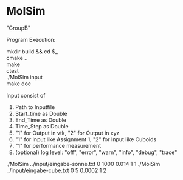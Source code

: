 MolSim
===

"GroupB"

Program Execution:

mkdir build && cd $_  
cmake ..  
make  
ctest  
./MolSim input  
make doc

Input consist of

1. Path to Inputfile
2. Start_time as Double
3. End_Time as Double
4. Time_Step as Double
5. "1" for Output in vtk, "2" for Output in xyz
6. "1" for Input like Assignment 1, "2" for Input like Cuboids
7. "1" for performance measurement
8. (optional) log level: "off", "error", "warn", "info", "debug", "trace"

./MolSim ../input/eingabe-sonne.txt 0 1000 0.014 1 1
./MolSim ../input/eingabe-cube.txt 0 5 0.0002 1 2